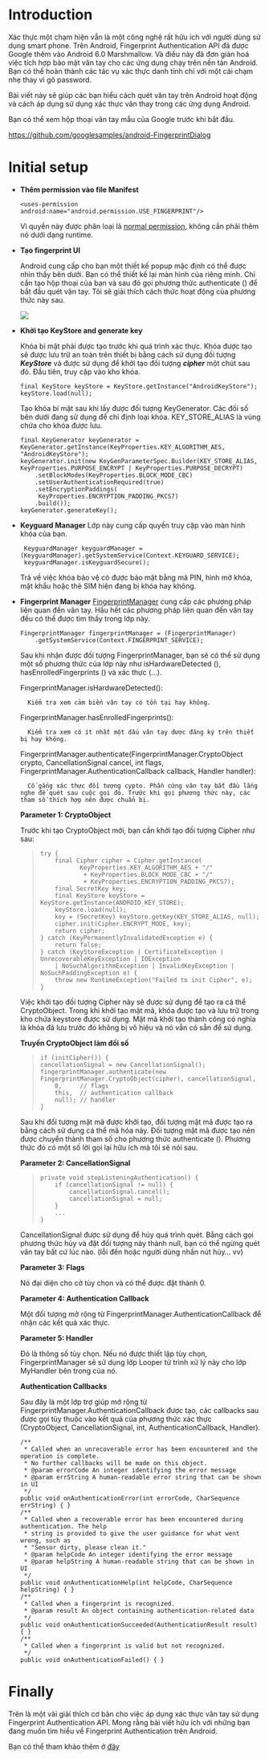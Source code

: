# Introduction
Xác thực một chạm hiện vẫn là một công nghệ rất hữu ích với người dùng sử dụng smart phone. Trên Android, Fingerprint Authentication API đã được Google thêm vào Android 6.0 Marshmallow. Và điều này đã đơn giản hoá việc tích hợp bảo mật vân tay cho các ứng dụng chạy trên nền tản Android. Bạn có thể hoàn thành các tác vụ xác thực danh tính chỉ với một cái chạm nhẹ thay vì gõ password. 

Bài viết này sẽ giúp các bạn hiểu cách quét vân tay trên Android hoạt động và cách áp dụng sử dụng xác thực vân thay trong các ứng dụng Android.

Bạn có thể xem hộp thoại vân tay mẫu của Google trước khi bắt đầu.

https://github.com/googlesamples/android-FingerprintDialog

# Initial setup

* **Thêm permission vào file Manifest**
    ```
    <uses-permission android:name="android.permission.USE_FINGERPRINT"/>
    ```
    Vì quyền này được phân loại là [normal permission](https://developer.android.com/guide/topics/permissions/overview#normal-dangerous), không cần phải thêm nó dưới dạng runtime.


* **Tạo fingerprint UI**

    Android cung cấp cho bạn một thiết kế popup mặc định có thể được nhìn thấy bên dưới. Bạn có thể thiết kế lại màn hình của riêng mình. Chỉ cần tạo hộp thoại của bạn và sau đó gọi phương thức authenticate () để bắt đầu quét vân tay. Tôi sẽ giải thích cách thức hoạt động của phương thức này sau.
    
    ![](https://images.viblo.asia/27b389fc-b57f-49b5-b578-a27c45e48eff.png)
    
    
* **Khởi tạo KeyStore and generate key**

    Khóa bí mật phải được tạo trước khi quá trình xác thực. Khóa được tạo sẽ được lưu trữ an toàn trên thiết bị bằng cách sử dụng đối tượng ***KeyStore*** và được sử dụng để khởi tạo đối tượng ***cipher*** một chút sau đó. Đầu tiên, truy cập vào kho khóa.
    ```
    final KeyStore keyStore = KeyStore.getInstance("AndroidKeyStore");
    keyStore.load(null);
    ```
    Tạo khóa bí mật sau khi lấy được đối tượng KeyGenerator. Các đối số bên dưới đang sử dụng để chỉ định loại khóa. KEY_STORE_ALIAS là vùng chứa cho khóa được lưu.
    ```
    final KeyGenerator keyGenerator = KeyGenerator.getInstance(KeyProperties.KEY_ALGORITHM_AES, "AndroidKeyStore");
    keyGenerator.init(new KeyGenParameterSpec.Builder(KEY_STORE_ALIAS, KeyProperties.PURPOSE_ENCRYPT | KeyProperties.PURPOSE_DECRYPT)
        .setBlockModes(KeyProperties.BLOCK_MODE_CBC)
        .setUserAuthenticationRequired(true)
        .setEncryptionPaddings(
         KeyProperties.ENCRYPTION_PADDING_PKCS7)
        .build());
    keyGenerator.generateKey();
    ```
    
* **Keyguard Manager**
    Lớp này cung cấp quyền truy cập vào màn hình khóa của bạn.
   ```
    KeyguardManager keyguardManager = (KeyguardManager).getSystemService(Context.KEYGUARD_SERVICE);
    keyguardManager.isKeyguardSecure();
    ```
    Trả về việc khóa bảo vệ có được bảo mật bằng mã PIN, hình mở khóa, mật khẩu hoặc thẻ SIM hiện đang bị khóa hay không.
    
* **Fingerprint Manager**
    [FingerprintManager](https://developer.android.com/reference/android/hardware/fingerprint/FingerprintManager) cung cấp các phương pháp liên quan đến vân tay. Hầu hết các phương pháp liên quan đến vân tay đều có thể được tìm thấy trong lớp này.
    ```
    FingerprintManager fingerprintManager = (FingerprintManager)
        .getSystemService(Context.FINGERPRINT_SERVICE);
    ```
    Sau khi nhận được đối tượng FingerprintManager, bạn sẽ có thể sử dụng một số phương thức của lớp này như isHardwareDetected (), hasEnrolledFingerprints () và xác thực (…).
    
    FingerprintManager.isHardwareDetected():
    
        Kiểm tra xem cảm biến vân tay có tồn tại hay không.
    
    FingerprintManager.hasEnrolledFingerprints(): 
    
        Kiểm tra xem có ít nhất một dấu vân tay được đăng ký trên thiết bị hay không.
    
    FingerprintManager.authenticate(FingerprintManager.CryptoObject crypto, 
        CancellationSignal cancel, int flags, 
            FingerprintManager.AuthenticationCallback callback, Handler handler): 
            
        Cố gắng xác thực đối tượng cypto. Phần cứng vân tay bắt đầu lắng nghe để quét sau cuộc gọi đó. Trước khi gọi phương thức này, các tham số thích hợp nên được chuẩn bị.
    
    **Parameter 1: CryptoObject**
    
    Trước khi tạo CryptoObject mới, bạn cần khởi tạo đối tượng Cipher như sau:
    >     try {
    >         final Cipher cipher = Cipher.getInstance(
    >                KeyProperties.KEY_ALGORITHM_AES + "/"
    >                 + KeyProperties.BLOCK_MODE_CBC + "/"
    >                 + KeyProperties.ENCRYPTION_PADDING_PKCS7);
    >         final SecretKey key;
    >         final KeyStore keyStore =  KeyStore.getInstance(ANDROID_KEY_STORE);
    >         keyStore.load(null);
    >         key = (SecretKey) keyStore.getKey(KEY_STORE_ALIAS, null);
    >         cipher.init(Cipher.ENCRYPT_MODE, key);
    >         return cipher;
    >     } catch (KeyPermanentlyInvalidatedException e) {
    >         return false;
    >     } catch (KeyStoreException | CertificateException | UnrecoverableKeyException | IOException
    >         | NoSuchAlgorithmException | InvalidKeyException | NoSuchPaddingException e) {
    >         throw new RuntimeException("Failed to init Cipher", e);
    >     }

    Việc khởi tạo đối tượng Cipher này sẽ được sử dụng để tạo ra cá thể CryptoObject. Trong khi khởi tạo mật mã, khóa được tạo và lưu trữ trong kho chứa keystore được sử dụng. Mật mã khởi tạo thành công có nghĩa là khóa đã lưu trước đó không bị vô hiệu và nó vẫn có sẵn để sử dụng.
    
    **Truyền CryptoObject làm đối số**
    >     if (initCipher()) {
    >     cancellationSignal = new CancellationSignal();
    >     fingerprintManager.authenticate(new FingerprintManager.CryptoObject(cipher), cancellationSignal,
    >         0,     // flags
    >         this,  // authentication callback 
    >         null); // handler
    >     }
    Sau khi đối tượng mật mã được khởi tạo, đối tượng mật mã được tạo ra bằng cách sử dụng cá thể mã hóa này. Đối tượng mật mã được tạo nên được chuyển thành tham số cho phương thức authenticate (). Phương thức đó có một số lời gọi lại hữu ích mà tôi sẽ nói sau.
    
    **Parameter 2: CancellationSignal**

    >     private void stopListeningAuthentication() {
    >         if (cancellationSignal != null) {
    >             cancellationSignal.cancel();
    >             cancellationSignal = null;
    >         }
    >         ...
    >     }
    >     

    CancellationSignal được sử dụng để hủy quá trình quét. Bằng cách gọi phương thức hủy và đặt đối tượng này thành null, bạn có thể ngừng quét vân tay bất cứ lúc nào. (lỗi đến hoặc người dùng nhấn nút hủy… vv)
    
    **Parameter 3: Flags**
    
    Nó đại diện cho cờ tùy chọn và có thể được đặt thành 0.
    
    **Parameter 4: Authentication Callback**
    
    Một đối tượng mở rộng từ FingerprintManager.AuthenticationCallback để nhận các kết quả xác thực.
    
    **Parameter 5: Handler**
    
    Đó là thông số tùy chọn. Nếu nó được thiết lập tùy chọn, FingerprintManager sẽ sử dụng lớp Looper từ trình xử lý này cho lớp MyHandler bên trong của nó.
    
    **Authentication Callbacks**
    
    Sau đây là một lớp trợ giúp mở rộng từ FingerprintManager.AuthenticationCallback được tạo, các callbacks sau được gọi tùy thuộc vào kết quả của phương thức xác thực (CryptoObject, CancellationSignal, int, AuthenticationCallback, Handler).
    
    ```
    /**
     * Called when an unrecoverable error has been encountered and the operation is complete.
     * No further callbacks will be made on this object.
     * @param errorCode An integer identifying the error message
     * @param errString A human-readable error string that can be shown in UI
     */
    public void onAuthenticationError(int errorCode, CharSequence errString) { }
    /**
     * Called when a recoverable error has been encountered during authentication. The help
     * string is provided to give the user guidance for what went wrong, such as
     * "Sensor dirty, please clean it."
     * @param helpCode An integer identifying the error message
     * @param helpString A human-readable string that can be shown in UI
     */
    public void onAuthenticationHelp(int helpCode, CharSequence helpString) { }
    /**
     * Called when a fingerprint is recognized.
     * @param result An object containing authentication-related data
     */
    public void onAuthenticationSucceeded(AuthenticationResult result) { }
    /**
     * Called when a fingerprint is valid but not recognized.
     */
    public void onAuthenticationFailed() { }

    ```
    
# Finally

Trên là một vài giải thích cơ bản cho việc áp dụng xác thực vân tay sử dụng Fingerprint Authentication API. Mong rằng bài viết hữu ích với những bạn đang muốn tìm hiểu về Fingerprint Authentication trên Android.

Bạn có thể tham khảo thêm ở [đây](https://developer.android.com/about/versions/marshmallow/android-6.0#fingerprint-authentication)
